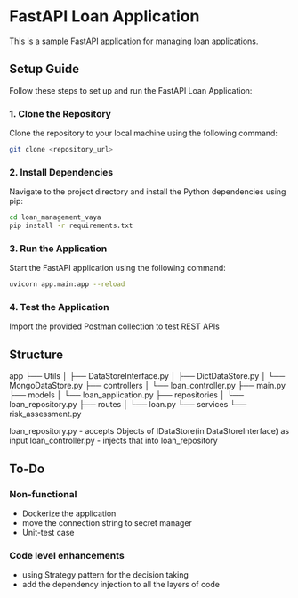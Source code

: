 # FastAPI Loan Application

This is a sample FastAPI application for managing loan applications.

## Setup Guide

Follow these steps to set up and run the FastAPI Loan Application:

### 1. Clone the Repository

Clone the repository to your local machine using the following command:

```bash
git clone <repository_url>
```

### 2. Install Dependencies

Navigate to the project directory and install the Python dependencies using pip:

```bash
cd loan_management_vaya
pip install -r requirements.txt
```
### 3. Run the Application

Start the FastAPI application using the following command:

```bash
uvicorn app.main:app --reload
```

### 4. Test the Application

Import the provided Postman collection to test REST APIs

## Structure

app
├── Utils
│   ├── DataStoreInterface.py
│   ├── DictDataStore.py
│   └── MongoDataStore.py
├── controllers
│   └── loan_controller.py
├── main.py
├── models
│   └── loan_application.py
├── repositories
│   └── loan_repository.py
├── routes
│   └── loan.py
└── services
    └── risk_assessment.py

loan_repository.py - accepts Objects of IDataStore(in DataStoreInterface) as input 
loan_controller.py - injects that into loan_repository

## To-Do

### Non-functional
- Dockerize the application
- move the connection string to secret manager
- Unit-test case

### Code level enhancements
- using Strategy pattern for the decision taking
- add the dependency injection to all the layers of code